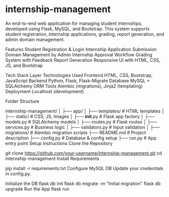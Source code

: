 # internship-management
An end-to-end web application for managing student internships, developed using Flask, MySQL, and Bootstrap. This system supports student registration, internship applications, grading, report generation, and admin domain management.

Features
Student Registration & Login
Internship Application Submission
Domain Management by Admin
Internship Approval Workflow
Grading System with Feedback
Report Generation
Responsive UI with HTML, CSS, JS, and Bootstrap

Tech Stack
Layer	Technologies Used
Frontend	HTML, CSS, Bootstrap, JavaScript
Backend	Python, Flask, Flask-Migrate
Database	MySQL + SQLAlchemy ORM
Tools	Alembic (migrations), Jinja2 (templating)
Deployment	Localhost (development)

Folder Structure

internship-management/
│
├── app/
│   ├── templates/            # HTML templates
│   ├── static/               # CSS, JS, Images
│   ├── __init__.py           # Flask app factory
│   ├── models.py             # SQLAlchemy models
│   ├── routes.py             # Flask routes
│   ├── services.py           # Business logic
│   ├── validators.py         # Input validation
│
├── migrations/               # Alembic migration scripts
├── README.md                 # Project description
├── config.py                 # Database & config setup
├── run.py                    # App entry point
Setup Instructions
Clone the Repository

git clone https://github.com/your-username/internship-management.git
cd internship-management
Install Requirements

pip install -r requirements.txt
Configure MySQL DB
Update your credentials in config.py.

Initialize the DB
flask db init
flask db migrate -m "Initial migration"
flask db upgrade
Run the App
flask run
